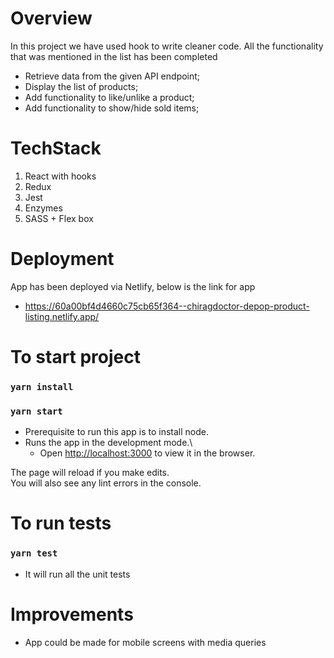 # Overview
In this project we have used hook to write cleaner code. All the functionality that was mentioned in the list has been completed
- Retrieve data from the given API endpoint;
- Display the list of products;
- Add functionality to like/unlike a product;
- Add functionality to show/hide sold items;

# TechStack
1. React with hooks
2. Redux
3. Jest
4. Enzymes
5. SASS + Flex box

# Deployment 
App has been deployed via Netlify, below is the link for app 
- https://60a00bf4d4660c75cb65f364--chiragdoctor-depop-product-listing.netlify.app/
# To start project

### `yarn install`
### `yarn start`
- Prerequisite to run this app is to install node.  
- Runs the app in the development mode.\
  - Open [http://localhost:3000](http://localhost:3000) to view it in the browser.

The page will reload if you make edits.\
You will also see any lint errors in the console.

# To run tests
### `yarn test`
- It will run all the unit tests

# Improvements 
- App could be made for mobile screens with media queries 